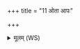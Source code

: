 +++
title = "11 ओता आपः"

+++
<details><summary>मूलम् (WS)</summary>

ओता आपः कर्मण्या मुञ्चन्त्वितः प्रणीतये ।  
सद्यो भवन्त्वेतवे ॥ ११ ॥
</details>